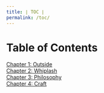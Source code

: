 ```yaml
---
title: ∣ TOC ∣
permalink: /toc/
---
```

# Table of Contents
[Chapter 1: Outside](/out)  
[Chapter 2: Whiplash](/whip)  
[Chapter 3: Philosophy](/philo)  
[Chapter 4: Craft](/craft)
